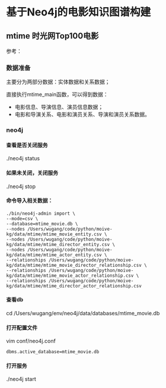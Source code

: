 # 基于Neo4j的电影知识图谱构建

## mtime 时光网Top100电影
参考：
### 数据准备
主要分为两部分数据：实体数据和关系数据；

直接执行mtime_main函数，可以得到数据：
- 电影信息、导演信息、演员信息数据；
- 电影和导演关系、电影和演员关系、导演和演员关系数据。

### neo4j
#### 查看是否关闭服务
./neo4j status
#### 如果未关闭，关闭服务
./neo4j stop
#### 命令导入相关数据：
```
./bin/neo4j-admin import \
--mode=csv \
--database=mtime_movie.db \
--nodes /Users/wugang/code/python/moive-kg/data/mtime/mtime_movie_entity.csv \
--nodes /Users/wugang/code/python/moive-kg/data/mtime/mtime_director_entity.csv \
--nodes /Users/wugang/code/python/moive-kg/data/mtime/mtime_actor_entity.csv \
--relationships /Users/wugang/code/python/moive-kg/data/mtime/mtime_movie_director_relationship.csv \
--relationships /Users/wugang/code/python/moive-kg/data/mtime/mtime_movie_actor_relationship.csv \
--relationships /Users/wugang/code/python/moive-kg/data/mtime/mtime_director_actor_relationship.csv
```

#### 查看db
cd /Users/wugang/env/neo4j/data/databases/mtime_movie.db

#### 打开配置文件
vim conf/neo4j.conf
```
dbms.active_database=mtime_movie.db
```

#### 打开服务
./neo4j start




